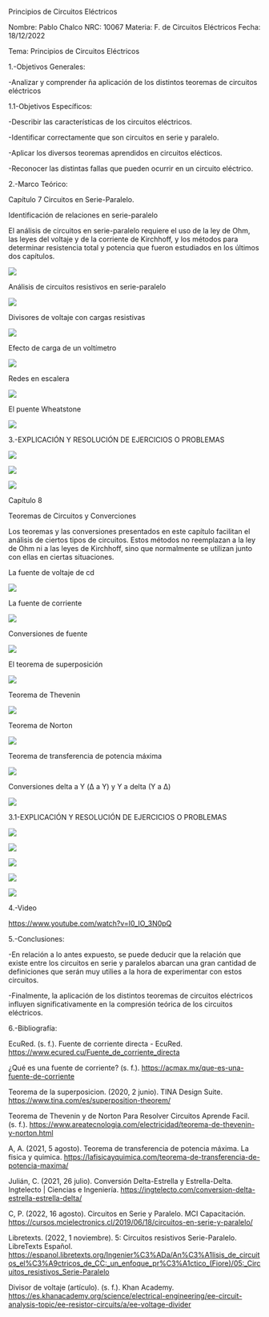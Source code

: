 Principios de Circuitos Eléctricos

Nombre: Pablo Chalco   NRC: 10067  Materia: F. de Circuitos Eléctricos   Fecha: 18/12/2022  

Tema: Principios de Circuitos Eléctricos

1.-Objetivos Generales: 

-Analizar y comprender ña aplicación de los distintos teoremas de circuitos eléctricos

1.1-Objetivos Específicos:

-Describir las características de los circuitos eléctricos.

-Identificar correctamente que son circuitos en serie y paralelo.

-Aplicar los diversos teoremas aprendidos en circuitos elécticos.

-Reconocer las distintas fallas que pueden ocurrir en un circuito eléctrico.

2.-Marco Teórico:

Capítulo 7 Circuitos en Serie-Paralelo.

Identificación de relaciones en serie-paralelo

El análisis de circuitos en serie-paralelo requiere el uso de la ley de Ohm, las leyes del voltaje y de la corriente de Kirchhoff, 
y los métodos para determinar resistencia total y potencia que fueron estudiados en los últimos dos capítulos.

![](https://github.com/phchalco/Tarea3/blob/main/20.png)

Análisis de circuitos resistivos en serie-paralelo

![](https://github.com/phchalco/Tarea3/blob/main/21.png)

Divisores de voltaje con cargas resistivas

![](https://github.com/phchalco/Tarea3/blob/main/22.png)

Efecto de carga de un voltímetro

![](https://github.com/phchalco/Tarea3/blob/main/23.png)

Redes en escalera

![](https://github.com/phchalco/Tarea3/blob/main/24.png)

El puente Wheatstone

![](https://github.com/phchalco/Tarea3/blob/main/25.png)


3.-EXPLICACIÓN Y RESOLUCIÓN DE EJERCICIOS O PROBLEMAS

![](https://github.com/phchalco/Tarea3/blob/main/X1X.png)

![](https://github.com/phchalco/Tarea3/blob/main/X2X.png)

![](https://github.com/phchalco/Tarea3/blob/main/X3X.png)


Capítulo 8

Teoremas de Circuitos y Converciones

Los teoremas y las conversiones presentados en este capítulo facilitan el análisis de ciertos tipos de circuitos. 
Estos métodos no reemplazan a la ley de Ohm ni a las leyes de Kirchhoff, sino que normalmente se utilizan junto 
con ellas en ciertas situaciones.

La fuente de voltaje de cd

![](https://github.com/phchalco/Tarea3/blob/main/29.png)

La fuente de corriente

![](https://github.com/phchalco/Tarea3/blob/main/30.png)

Conversiones de fuente

![](https://github.com/phchalco/Tarea3/blob/main/31.png)

El teorema de superposición

![](https://github.com/phchalco/Tarea3/blob/main/32.png)

Teorema de Thevenin

![](https://github.com/phchalco/Tarea3/blob/main/23.png)

Teorema de Norton

![](https://github.com/phchalco/Tarea3/blob/main/33.png)

Teorema de transferencia de potencia máxima

![](https://github.com/phchalco/Tarea3/blob/main/34.png)

Conversiones delta a Y (Δ a Y) y Y a delta (Y a Δ)

![](https://github.com/phchalco/Tarea3/blob/main/35.png)


3.1-EXPLICACIÓN Y RESOLUCIÓN DE EJERCICIOS O PROBLEMAS

![](https://github.com/phchalco/Tarea3/blob/main/Y1Y.png)

![](https://github.com/phchalco/Tarea3/blob/main/Y2Y.png)

![](https://github.com/phchalco/Tarea3/blob/main/Y3Y.png)

![](https://github.com/phchalco/Tarea3/blob/main/Y4Y.png)

![](https://github.com/phchalco/Tarea3/blob/main/Y5Y.png)

4.-Video

https://www.youtube.com/watch?v=I0_IO_3N0pQ

5.-Conclusiones:

-En relación a lo antes expuesto, se puede deducir que la relación que existe entre los circuitos en serie y paralelos abarcan una gran cantidad de definiciones que
serán muy utilies a la hora de experimentar con estos circuitos.

-Finalmente, la aplicación de los distintos teoremas de circuitos eléctricos influyen significativamente en la compresión teórica de los circuitos eléctricos.

6.-Bibliografía:

EcuRed. (s. f.). Fuente de corriente directa - EcuRed. https://www.ecured.cu/Fuente_de_corriente_directa

¿Qué es una fuente de corriente? (s. f.). https://acmax.mx/que-es-una-fuente-de-corriente

Teorema de la superposicion. (2020, 2 junio). TINA Design Suite. https://www.tina.com/es/superposition-theorem/

Teorema de Thevenin y de Norton Para Resolver Circuitos Aprende Facil. (s. f.). https://www.areatecnologia.com/electricidad/teorema-de-thevenin-y-norton.html

A, A. (2021, 5 agosto). Teorema de transferencia de potencia máxima. La fisica y quimica. https://lafisicayquimica.com/teorema-de-transferencia-de-potencia-maxima/

Julián, C. (2021, 26 julio). Conversión Delta-Estrella y Estrella-Delta. Ingtelecto | Ciencias e Ingeniería. https://ingtelecto.com/conversion-delta-estrella-estrella-delta/

C, P. (2022, 16 agosto). Circuitos en Serie y Paralelo. MCI Capacitación. https://cursos.mcielectronics.cl/2019/06/18/circuitos-en-serie-y-paralelo/

Libretexts. (2022, 1 noviembre). 5: Circuitos resistivos Serie-Paralelo. LibreTexts Español. https://espanol.libretexts.org/Ingenier%C3%ADa/An%C3%A1lisis_de_circuitos_el%C3%A9ctricos_de_CC:_un_enfoque_pr%C3%A1ctico_(Fiore)/05:_Circuitos_resistivos_Serie-Paralelo

Divisor de voltaje (artículo). (s. f.). Khan Academy. https://es.khanacademy.org/science/electrical-engineering/ee-circuit-analysis-topic/ee-resistor-circuits/a/ee-voltage-divider

